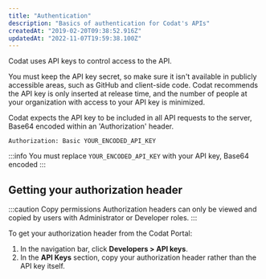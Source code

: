 ```yaml
---
title: "Authentication"
description: "Basics of authentication for Codat's APIs"
createdAt: "2019-02-20T09:38:52.916Z"
updatedAt: "2022-11-07T19:59:38.100Z"
---
```


Codat uses API keys to control access to the API.

You must keep the API key secret, so make sure it isn't available in publicly accessible areas, such as GitHub and client-side code. Codat recommends the API key is only inserted at release time, and the number of people at your organization with access to your API key is minimized.

Codat expects the API key to be included in all API requests to the server, Base64 encoded within an 'Authorization' header.

`Authorization: Basic YOUR_ENCODED_API_KEY`

:::info
You must replace <code>YOUR_ENCODED_API_KEY</code> with your API key, Base64 encoded
:::

## Getting your authorization header

:::caution Copy permissions
Authorization headers can only be viewed and copied by users with Administrator or Developer roles.
:::

To get your authorization header from the Codat Portal:

1. In the navigation bar, click **Developers > API keys**.
2. In the **API Keys** section, copy your authorization header rather than the API key itself.

